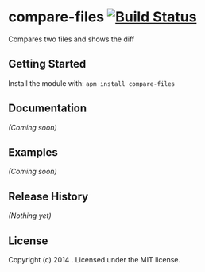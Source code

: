 # compare-files [![Build Status](https://secure.travis-ci.org/floydpink/compare-files.png?branch=master)](http://travis-ci.org/floydpink/compare-files)

Compares two files and shows the diff

## Getting Started
Install the module with: `apm install compare-files`

## Documentation
_(Coming soon)_

## Examples
_(Coming soon)_

## Release History
_(Nothing yet)_

## License
Copyright (c) 2014 . Licensed under the MIT license.
